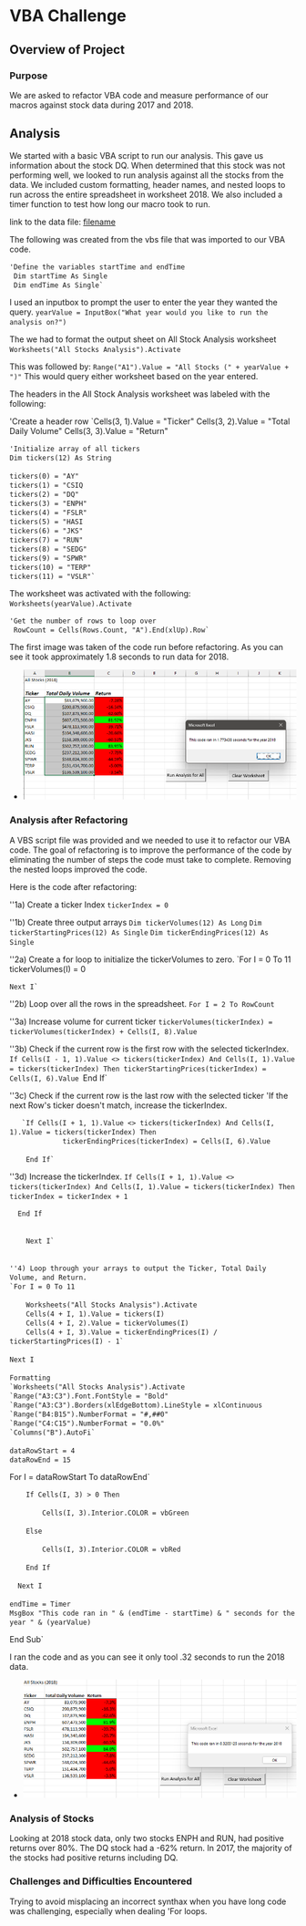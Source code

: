 # VBA Challenge

## Overview of Project

### Purpose

We are asked to refactor VBA code and measure performance of our macros against stock data during 2017 and 2018. 


## Analysis

We started with a basic VBA script to run our analysis. This gave us information about the stock DQ. When determined that this stock was not performing well, we looked to run analysis against all the stocks from the data. We included custom formatting, header names, and nested loops to run across the entire spreadsheet in worksheet 2018. We also included a timer function to test how long our macro took to run.

link to the data file: [filename](/VBA_Challenge.zip)

The following was created from the vbs file that was imported to our VBA code.
	
	'Define the variables startTime and endTime
	 Dim startTime As Single
	 Dim endTime As Single`

I used an inputbox to prompt the user to enter the year they wanted the query.
	`yearValue = InputBox("What year would you like to run the analysis on?")`

The we had to format the output sheet on All Stock Analysis worksheet
	` Worksheets("All Stocks Analysis").Activate`

This was followed by:
	`Range("A1").Value = "All Stocks (" + yearValue + ")"`
This would query either worksheet based on the year entered.

The headers in the All Stock Analysis worksheet was labeled with the following:

'Create a header row
    `Cells(3, 1).Value = "Ticker"
     Cells(3, 2).Value = "Total Daily Volume"
     Cells(3, 3).Value = "Return"

    'Initialize array of all tickers
    Dim tickers(12) As String
    
    tickers(0) = "AY"
    tickers(1) = "CSIQ
    tickers(2) = "DQ"
    tickers(3) = "ENPH"
    tickers(4) = "FSLR"
    tickers(5) = "HASI
    tickers(6) = "JKS"
    tickers(7) = "RUN"
    tickers(8) = "SEDG"
    tickers(9) = "SPWR"
    tickers(10) = "TERP"
    tickers(11) = "VSLR"`

 The worksheet was activated with the following:
    `Worksheets(yearValue).Activate`
    
    'Get the number of rows to loop over
     RowCount = Cells(Rows.Count, "A").End(xlUp).Row`

The first image was taken of the code run before refactoring. As you can see it took approximately 1.8 seconds to run data for 2018.

-  ![This is an image](/resources/2018AllStocksAnalysis.png)

### Analysis after Refactoring

A VBS script file was provided and we needed to use it to refactor our VBA code. The goal of refactoring is to improve the performance of the code by eliminating the number of steps the code must take to complete. Removing the nested loops improved the code. 

Here is the code after refactoring:

  ''1a) Create a ticker Index
    `tickerIndex = 0`

  ''1b) Create three output arrays
    `Dim tickerVolumes(12) As Long`
    `Dim tickerStartingPrices(12) As Single`
    `Dim tickerEndingPrices(12) As Single`
    
 ''2a) Create a for loop to initialize the tickerVolumes to zero.
    `For I = 0 To 11
        tickerVolumes(I) = 0
    
    Next I`
        
 ''2b) Loop over all the rows in the spreadsheet.
    `For I = 2 To RowCount`
            
  ''3a) Increase volume for current ticker
        `tickerVolumes(tickerIndex) = tickerVolumes(tickerIndex) + Cells(I, 8).Value`
        
   
  ''3b) Check if the current row is the first row with the selected tickerIndex.
         `If Cells(I - 1, 1).Value <> tickers(tickerIndex) And Cells(I, 1).Value = tickers(tickerIndex) Then
                tickerStartingPrices(tickerIndex) = Cells(I, 6).Value
        `End If`
         
                   
  ''3c) Check if the current row is the last row with the selected ticker
         'If the next Row's ticker doesn't match, increase the tickerIndex.
        
	   `If Cells(I + 1, 1).Value <> tickers(tickerIndex) And Cells(I, 1).Value = tickers(tickerIndex) Then
                 tickerEndingPrices(tickerIndex) = Cells(I, 6).Value
    
        End If`
        
  ''3d) Increase the tickerIndex.
        `If Cells(I + 1, 1).Value <> tickers(tickerIndex) And Cells(I, 1).Value = tickers(tickerIndex) Then
                tickerIndex = tickerIndex + 1`
        
	  End If
             
    
        Next I`
         
    
    ''4) Loop through your arrays to output the Ticker, Total Daily Volume, and Return.
    `For I = 0 To 11
        
        Worksheets("All Stocks Analysis").Activate
        Cells(4 + I, 1).Value = tickers(I)
        Cells(4 + I, 2).Value = tickerVolumes(I)
        Cells(4 + I, 3).Value = tickerEndingPrices(I) / tickerStartingPrices(I) - 1`
      
    Next I
    
    Formatting
    `Worksheets("All Stocks Analysis").Activate
    `Range("A3:C3").Font.FontStyle = "Bold"
    `Range("A3:C3").Borders(xlEdgeBottom).LineStyle = xlContinuous
    `Range("B4:B15").NumberFormat = "#,##0"
    `Range("C4:C15").NumberFormat = "0.0%"
    `Columns("B").AutoFi`

    dataRowStart = 4
    dataRowEnd = 15

   For I = dataRowStart To dataRowEnd`
       
        If Cells(I, 3) > 0 Then
            
            Cells(I, 3).Interior.COLOR = vbGreen
            
        Else
        
            Cells(I, 3).Interior.COLOR = vbRed
            
        End If
      
      Next I
 
    endTime = Timer
    MsgBox "This code ran in " & (endTime - startTime) & " seconds for the year " & (yearValue)

End Sub`


I ran the code and as you can see it only tool .32 seconds to run the 2018 data. 

-  ![This is an image](resources/Refactor2018AllStocksAnalysis.png)

### Analysis of Stocks

Looking at 2018 stock data, only two stocks ENPH and RUN, had positive returns over 80%. The DQ stock had a -62% return.
In 2017, the majority of the stocks had positive returns including DQ.


### Challenges and Difficulties Encountered

Trying to avoid misplacing an incorrect synthax when you have long code was challenging, especially when dealing 'For loops. 


